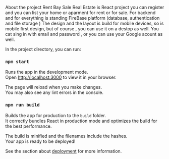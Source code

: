 About the project
Rent Bay Sale Real Estate is React project you can register and you can list your home or aparment for rent or for sale.
For backend and for everything is standing FireBase platform (database, authentication and file storage )
The design and the layout is build for mobile devices, so is mobile first design, but of course , you can use it on a destop as well.
You cat sing in with email and password , or you can use your Google acount as well.

In the project directory, you can run:

### `npm start`

Runs the app in the development mode.\
Open [http://localhost:3000](http://localhost:3000) to view it in your browser.

The page will reload when you make changes.\
You may also see any lint errors in the console.

### `npm run build`

Builds the app for production to the `build` folder.\
It correctly bundles React in production mode and optimizes the build for the best performance.

The build is minified and the filenames include the hashes.\
Your app is ready to be deployed!

See the section about [deployment](https://facebook.github.io/create-react-app/docs/deployment) for more information.

